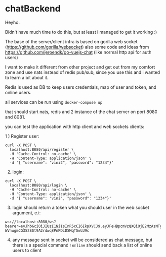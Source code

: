 # chatBackend

Heyho.

Didn't have much time to do this, but at least i managed to get it working :)

The base of the server/client infra is based on gorilla web socket (https://github.com/gorilla/websocket)
also some code and ideas from https://github.com/jeroendk/go-vuejs-chat (like normal http api for auth users)

I want to make it different from other project and get out from my comfort zone and use nats instead of redis pub/sub, since you use this and i wanted to learn a bit about it.

Redis is used as DB to keep users credentials, map of user and token, and online users.


all services can be run using ```docker-compose up```

that should start nats, redis and 2 instance of the chat server on port 8080 and 8081.

you can test the application with http client and web sockets clients:


1 ) Register user: 

```	
curl -X POST \
  localhost:8080/api/register \
  -H 'Cache-Control: no-cache' \
  -H 'Content-Type: application/json' \
  -d '{ "username": "vini2", "password": "1234"}'
```

2) login:

```
curl -X POST \
  localhost:8080/api/login \
  -H 'Cache-Control: no-cache' \
  -H 'Content-Type: application/json' \
  -d '{ "username": "vini", "password": "1234"}'
```

3) login should return a token what you should user in the web socket argument, e.i:
```
ws://localhost:8080/ws?bearer=eyJhbGciOiJIUzI1NiIsInR5cCI6IkpXVCJ9.eyJFeHBpcmVzQXQiOjE2MzAzNTgzODksIklkIjoiMzA2ODA5ZWItYTMyMi00Yzg0LWE1Y2QtNjMzM2MzNWIwMjZjIiwiTmFtZSI6InZpbmkifQ.EMzM-WVnwgmCG3S2SSt9A2rdwq8PnPDiDSMqTSwLU9c
``` 


4) any message sent in socket will be considered as chat message, but there is a special command `!online` should send back a list of online users to client

